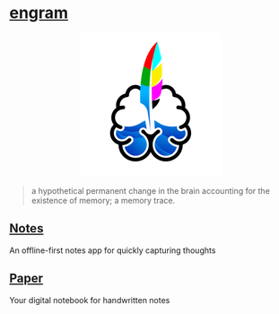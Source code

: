 # [engram](https://engramhq.xyz/)

<p align="center">
  <img src="labs/planner/clients/web/react/public/logo512.png" alt="engram logo" height="256px"/>
</p>

> a hypothetical permanent change in the brain accounting for the existence of memory; a memory trace.

## [Notes](https://github.com/engramhq/notes)

An offline-first notes app for quickly capturing thoughts

## [Paper](https://github.com/engramhq/paper)

Your digital notebook for handwritten notes